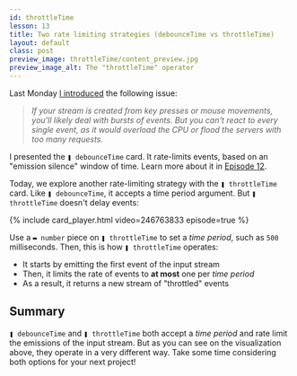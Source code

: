 ```yaml
---
id: throttleTime
lesson: 13
title: Two rate limiting strategies (debounceTime vs throttleTime)
layout: default
class: post
preview_image: throttleTime/content_preview.jpg
preview_image_alt: The "throttleTime" operator
---
```


Last Monday [I introduced](/debounceTime) the following issue:

> _If your stream is created from key presses or mouse movements, you'll likely deal with bursts of events.  But you can't react to every single event, as it would overload the CPU or flood the servers with too many requests._

I presented the `❚ debounceTime` card. It rate-limits events, based on an "emission silence" window of time. Learn more about it in [Episode 12](/debounceTime).

Today, we explore another rate-limiting strategy with the `❚ throttleTime` card. Like `❚ debounceTime`, it accepts a time period argument. But `❚ throttleTime` doesn't delay events:

{% include card_player.html video=246763833 episode=true %}

Use a `▬ number` piece on `❚ throttleTime` to set a _time period_, such as `500` milliseconds. Then, this is how `❚ throttleTime` operates:

- It starts by emitting the first event of the input stream
- Then, it limits the rate of events to **at most** one per _time period_
- As a result, it returns a new stream of "throttled" events

## Summary

`❚ debounceTime` and `❚ throttleTime` both accept a _time period_ and rate limit the emissions of the input stream. But as you can see on the visualization above, they operate in a very different way. Take some time considering both options for your next project!